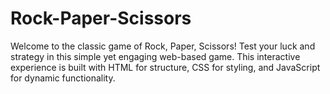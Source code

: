 # Rock-Paper-Scissors
Welcome to the classic game of Rock, Paper, Scissors! Test your luck and strategy in this simple yet engaging web-based game. This interactive experience is built with HTML for structure, CSS for styling, and JavaScript for dynamic functionality.
